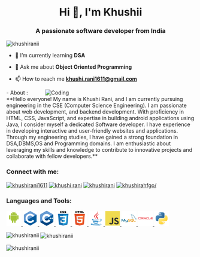 <h1 align="center">Hi 👋, I'm Khushii</h1>
<h3 align="center">A passionate software developer from India</h3>

<p align="left"> <img src="https://komarev.com/ghpvc/?username=khushiranii&label=Profile%20views&color=0e75b6&style=flat" alt="khushiranii" /> </p>

- 🌱 I’m currently learning **DSA**

- 💬 Ask me about **Object Oriented Programming**

- 📫 How to reach me **khushi.rani1611@gmail.com**
<img align="right" alt= "Coding" width= "400" src="https://mir-s3-cdn-cf.behance.net/project_modules/disp/601014116770475.6068beff4640a.gif">
-  About : **Hello everyone! My name is Khushi Rani, and I am currently pursuing engineering in the CSE (Computer Science Engineering). I am passionate about web development, and backend development. With proficiency in HTML, CSS, JavaScript, and expertise in building android applications using Java, I consider myself a dedicated Software developer. I have experience in developing interactive and user-friendly websites and applications. Through my engineering studies, I have gained a strong foundation in DSA,DBMS,OS and Programming domains. I am enthusiastic about leveraging my skills and knowledge to contribute to innovative projects and collaborate with fellow developers.**

<h3 align="left">Connect with me:</h3>
<p align="left">
<a href="https://twitter.com/khushirani1611" target="blank"><img align="center" src="https://raw.githubusercontent.com/rahuldkjain/github-profile-readme-generator/master/src/images/icons/Social/twitter.svg" alt="khushirani1611" height="30" width="40" /></a>
<a href="https://linkedin.com/in/khushi rani" target="blank"><img align="center" src="https://raw.githubusercontent.com/rahuldkjain/github-profile-readme-generator/master/src/images/icons/Social/linked-in-alt.svg" alt="khushi rani" height="30" width="40" /></a>
<a href="https://www.leetcode.com/khushirani" target="blank"><img align="center" src="https://raw.githubusercontent.com/rahuldkjain/github-profile-readme-generator/master/src/images/icons/Social/leet-code.svg" alt="khushirani" height="30" width="40" /></a>
<a href="https://auth.geeksforgeeks.org/user/khushirahfgo/" target="blank"><img align="center" src="https://raw.githubusercontent.com/rahuldkjain/github-profile-readme-generator/master/src/images/icons/Social/geeks-for-geeks.svg" alt="khushirahfgo/" height="30" width="40" /></a>
</p>

<h3 align="left">Languages and Tools:</h3>
<p align="left"> <a href="https://developer.android.com" target="_blank" rel="noreferrer"> <img src="https://raw.githubusercontent.com/devicons/devicon/master/icons/android/android-original-wordmark.svg" alt="android" width="40" height="40"/> </a> <a href="https://www.cprogramming.com/" target="_blank" rel="noreferrer"> <img src="https://raw.githubusercontent.com/devicons/devicon/master/icons/c/c-original.svg" alt="c" width="40" height="40"/> </a> <a href="https://www.w3schools.com/cpp/" target="_blank" rel="noreferrer"> <img src="https://raw.githubusercontent.com/devicons/devicon/master/icons/cplusplus/cplusplus-original.svg" alt="cplusplus" width="40" height="40"/> </a> <a href="https://www.w3schools.com/css/" target="_blank" rel="noreferrer"> <img src="https://raw.githubusercontent.com/devicons/devicon/master/icons/css3/css3-original-wordmark.svg" alt="css3" width="40" height="40"/> </a> <a href="https://www.w3.org/html/" target="_blank" rel="noreferrer"> <img src="https://raw.githubusercontent.com/devicons/devicon/master/icons/html5/html5-original-wordmark.svg" alt="html5" width="40" height="40"/> </a> <a href="https://www.java.com" target="_blank" rel="noreferrer"> <img src="https://raw.githubusercontent.com/devicons/devicon/master/icons/java/java-original.svg" alt="java" width="40" height="40"/> </a> <a href="https://developer.mozilla.org/en-US/docs/Web/JavaScript" target="_blank" rel="noreferrer"> <img src="https://raw.githubusercontent.com/devicons/devicon/master/icons/javascript/javascript-original.svg" alt="javascript" width="40" height="40"/> </a> <a href="https://www.mysql.com/" target="_blank" rel="noreferrer"> <img src="https://raw.githubusercontent.com/devicons/devicon/master/icons/mysql/mysql-original-wordmark.svg" alt="mysql" width="40" height="40"/> </a> <a href="https://www.oracle.com/" target="_blank" rel="noreferrer"> <img src="https://raw.githubusercontent.com/devicons/devicon/master/icons/oracle/oracle-original.svg" alt="oracle" width="40" height="40"/> </a> <a href="https://www.python.org" target="_blank" rel="noreferrer"> <img src="https://raw.githubusercontent.com/devicons/devicon/master/icons/python/python-original.svg" alt="python" width="40" height="40"/> </a> </p>

<p><img align="left" src="https://github-readme-stats.vercel.app/api/top-langs?username=khushiranii&show_icons=true&locale=en&layout=compact" alt="khushiranii" /></p>

<p>&nbsp;<img align="center" src="https://github-readme-stats.vercel.app/api?username=khushiranii&show_icons=true&locale=en" alt="khushiranii" /></p>

<p><img align="center" src="https://github-readme-streak-stats.herokuapp.com/?user=khushiranii&" alt="khushiranii" /></p>

<!--
**KhushiRanii/KhushiRanii** is a ✨ _special_ ✨ repository because its `README.md` (this file) appears on your GitHub profile.

Here are some ideas to get you started:

- 🔭 I’m currently working on ...
- 🌱 I’m currently learning ...
- 👯 I’m looking to collaborate on ...
- 🤔 I’m looking for help with ...
- 💬 Ask me about ...
- 📫 How to reach me: ...
- 😄 Pronouns: ...
- ⚡ Fun fact: ...
-->
